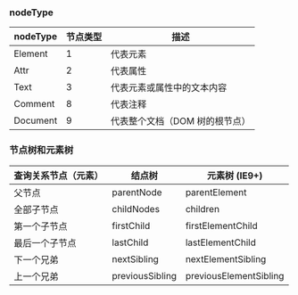 ### nodeType
nodeType | 节点类型 | 描述
---|---|---
Element | 1 | 代表元素
Attr | 2 | 代表属性
Text | 3 | 代表元素或属性中的文本内容
Comment | 8 | 代表注释
Document | 9 | 代表整个文档（DOM 树的根节点）

### 节点树和元素树

查询关系节点（元素）| 结点树 | 元素树 (IE9+)
---|---|---
父节点 | parentNode | parentElement
全部子节点 | childNodes | children
第一个子节点 | firstChild | firstElementChild
最后一个子节点 | lastChild | lastElementChild
下一个兄弟 | nextSibling | nextElementSibling
上一个兄弟 | previousSibling | previousElementSibling
